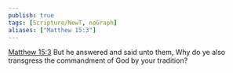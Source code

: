 ```yaml
---
publish: true
tags: [Scripture/NewT, noGraph]
aliases: ["Matthew 15:3"]
---
```

[Matthew 15:3](https://churchofjesuschrist.org/study/scriptures/nt/matt/15?lang=eng&id=p3#p3) But he answered and said unto them, Why do ye also transgress the commandment of God by your tradition?
